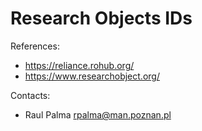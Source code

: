 Research Objects IDs
==============================

References:
* https://reliance.rohub.org/
* https://www.researchobject.org/

Contacts: 
* Raul Palma <rpalma@man.poznan.pl>
